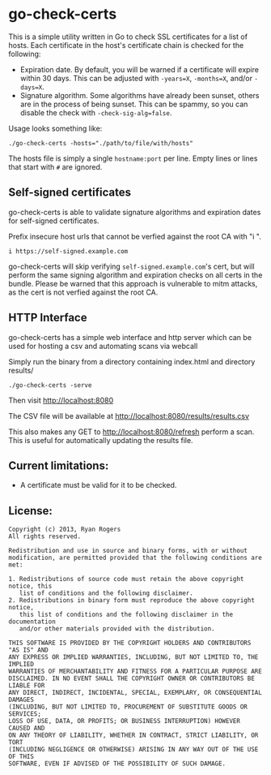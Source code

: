 go-check-certs
==============

This is a simple utility written in Go to check SSL certificates for a list of hosts. Each certificate in the host's certificate chain is checked for the following:

* Expiration date. By default, you will be warned if a certificate will expire within 30 days. This can be adjusted with `-years=X`, `-months=X`, and/or `-days=X`.
* Signature algorithm. Some algorithms have already been sunset, others are in the process of being sunset. This can be spammy, so you can disable the check with `-check-sig-alg=false`.

Usage looks something like:

```
./go-check-certs -hosts="./path/to/file/with/hosts"
```

The hosts file is simply a single `hostname:port` per line. Empty lines or lines that start with `#` are ignored.

## Self-signed certificates

go-check-certs is able to validate signature algorithms and expiration dates for self-signed certificates.

Prefix insecure host urls that cannot be verfied against the root CA with "i ".

```
i https://self-signed.example.com
```

go-check-certs will skip verifying `self-signed.example.com`'s cert, but will perform the same signing algorithm and expiration checks on all certs in the bundle. Please be warned that this approach is vulnerable to mitm attacks, as the cert is not verfied against the root CA.

## HTTP Interface

go-check-certs has a simple web interface and http server which can be used for hosting a csv and automating scans via webcall

Simply run the binary from a directory containing index.html and directory results/
```
./go-check-certs -serve
```

Then visit [http://localhost:8080](http://localhost:8080)

The CSV file will be available at [http://localhost:8080/results/results.csv](http://localhost:8080/results/results.csv)

This also makes any GET to [http://localhost:8080/refresh](http://localhost:8080/refresh) perform a scan. This is useful for automatically updating the results file.

Current limitations:
--------------------

* A certificate must be valid for it to be checked.

License:
--------
```
Copyright (c) 2013, Ryan Rogers
All rights reserved.

Redistribution and use in source and binary forms, with or without
modification, are permitted provided that the following conditions are met: 

1. Redistributions of source code must retain the above copyright notice, this
   list of conditions and the following disclaimer. 
2. Redistributions in binary form must reproduce the above copyright notice,
   this list of conditions and the following disclaimer in the documentation
   and/or other materials provided with the distribution. 

THIS SOFTWARE IS PROVIDED BY THE COPYRIGHT HOLDERS AND CONTRIBUTORS "AS IS" AND
ANY EXPRESS OR IMPLIED WARRANTIES, INCLUDING, BUT NOT LIMITED TO, THE IMPLIED
WARRANTIES OF MERCHANTABILITY AND FITNESS FOR A PARTICULAR PURPOSE ARE
DISCLAIMED. IN NO EVENT SHALL THE COPYRIGHT OWNER OR CONTRIBUTORS BE LIABLE FOR
ANY DIRECT, INDIRECT, INCIDENTAL, SPECIAL, EXEMPLARY, OR CONSEQUENTIAL DAMAGES
(INCLUDING, BUT NOT LIMITED TO, PROCUREMENT OF SUBSTITUTE GOODS OR SERVICES;
LOSS OF USE, DATA, OR PROFITS; OR BUSINESS INTERRUPTION) HOWEVER CAUSED AND
ON ANY THEORY OF LIABILITY, WHETHER IN CONTRACT, STRICT LIABILITY, OR TORT
(INCLUDING NEGLIGENCE OR OTHERWISE) ARISING IN ANY WAY OUT OF THE USE OF THIS
SOFTWARE, EVEN IF ADVISED OF THE POSSIBILITY OF SUCH DAMAGE.
```
